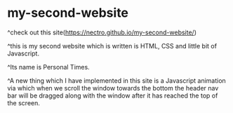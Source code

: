 # my-second-website
^check out this site(https://nectro.github.io/my-second-website/)

^this is my second website which is written is HTML, CSS and little bit of Javascript.

^Its name is Personal Times.

^A new thing which I have implemented in this site is a Javascript animation via which 
when we scroll the window towards the bottom the header nav bar will be dragged along 
with the window after it has reached the top of the screen.
